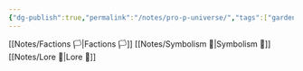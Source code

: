 ```yaml
---
{"dg-publish":true,"permalink":"/notes/pro-p-universe/","tags":["gardenEntry"]}
---
```



[[Notes/Factions 🏳\|Factions 🏳]]
[[Notes/Symbolism 👀\|Symbolism 👀]]
[[Notes/Lore 📖\|Lore 📖]]